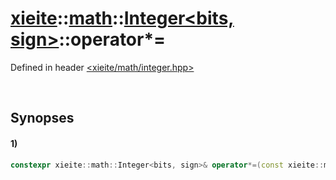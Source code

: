 # [xieite](../../../../../xieite.md)\:\:[math](../../../../../math.md)\:\:[Integer<bits, sign>](../../../../integer.md)\:\:operator*=
Defined in header [<xieite/math/integer.hpp>](../../../../../../../include/xieite/math/integer.hpp)

&nbsp;

## Synopses
#### 1)
```cpp
constexpr xieite::math::Integer<bits, sign>& operator*=(const xieite::math::Integer<bits, sign> multiplicand) noexcept;
```
